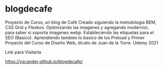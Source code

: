 # blogdecafe
Proyecto de Curso, un blog de Café
Creado siguiendo la metodologia BEM, CSS Grid y Flexbox.
Optimizando las imagenes y agregando modernizr, para saber si soporta imagenes webp.
Estableciendo las etiquetas para el SEO (Basico).
Aprendiendo tambien lo basico de los Preload y 
Primer Proyecto del Curso de Diseño Web, dicato de Juan de la Torre. Udemy 2021

Link para Visitarla

https://yscander.github.io/blogdecafe/
